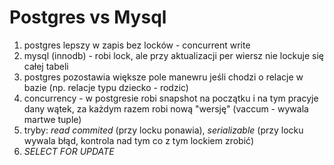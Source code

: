 # Postgres vs Mysql

1. postgres lepszy w zapis bez locków - concurrent write
2. mysql (innodb) - robi lock, ale przy aktualizacji per wiersz nie lockuje się całej tabeli
3. postgres pozostawia większe pole manewru jeśli chodzi o relacje w bazie (np. relacje typu dziecko - rodzic)
4. concurrency - w postgresie robi snapshot na początku i na tym pracyje dany wątek, za każdym razem robi nową "wersję" (vaccum - wywala martwe tuple)
5. tryby: _read commited_ (przy locku ponawia), _serializable_ (przy locku wywala błąd, kontrola nad tym co z tym lockiem zrobić)
6. _SELECT FOR UPDATE_